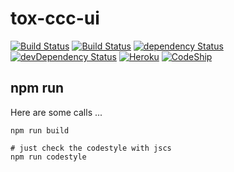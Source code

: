 # tox-ccc-ui

[![Build Status](https://travis-ci.org/dasrick/tox-ccc-ui.svg?branch=master)](https://travis-ci.org/dasrick/tox-ccc-ui)
[![Build Status](https://drone.io/github.com/dasrick/tox-ccc-ui/status.png)](https://drone.io/github.com/dasrick/tox-ccc-ui/latest)
[![dependency Status](https://david-dm.org/dasrick/tox-ccc-ui/status.svg)](https://david-dm.org/dasrick/tox-ccc-ui#info=dependencies)
[![devDependency Status](https://david-dm.org/dasrick/tox-ccc-ui/dev-status.svg)](https://david-dm.org/dasrick/tox-ccc-ui#info=devDependencies)
[![Heroku](https://heroku-badge.herokuapp.com/?app=tox-ccc-ui)](https://tox-ccc-ui.herokuapp.com)
[![CodeShip](https://codeship.com/projects/15dc7690-991a-0132-d5be-1e41bc68e178/status?branch=master)](https://codeship.com/projects/63587)

## npm run

Here are some calls ...

    npm run build
    
    # just check the codestyle with jscs
    npm run codestyle
    